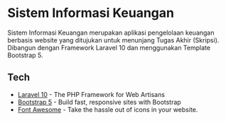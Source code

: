 # Sistem Informasi Keuangan
Sistem Informasi Keuangan merupakan aplikasi pengelolaan keuangan berbasis website yang ditujukan untuk menunjang Tugas Akhir (Skripsi). Dibangun dengan Framework Laravel 10 dan menggunakan Template Bootstrap 5.

## Tech
- [Laravel 10](https://laravel.com/) - The PHP Framework for Web Artisans
- [Bootstrap 5](https://getbootstrap.com/) - Build fast, responsive sites with Bootstrap
- [Font Awesome](https://fontawesome.com/) - Take the hassle out of icons in your website.
